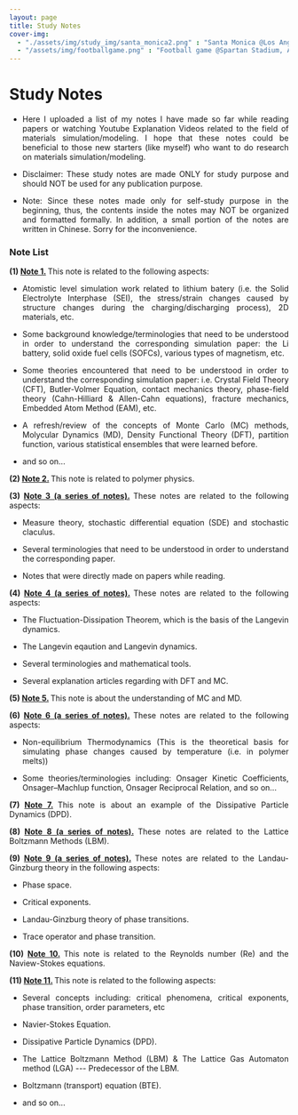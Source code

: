```yaml
---
layout: page
title: Study Notes
cover-img: 
  - "./assets/img/study_img/santa_monica2.png" : "Santa Monica @Los Angeles, Nov 2015"
  - "/assets/img/footballgame.png" : "Football game @Spartan Stadium, Aug 2019"
---
```


# Study Notes
* <p style="text-align: justify"> Here I uploaded a list of my notes I have made so far while reading papers or watching Youtube Explanation Videos related to the field of materials simulation/modeling. I hope that these notes could be beneficial to those new starters (like myself) who want to do research on materials simulation/modeling. </p>

* <p style="text-align: justify"> Disclaimer: These study notes are made ONLY for study purpose and should NOT be used for any publication purpose.</p>

* <p style="text-align: justify"> Note: Since these notes made only for self-study purpose in the beginning, thus, the contents inside the notes may NOT be organized and formatted formally. In addition, a small portion of the notes are written in Chinese. Sorry for the inconvenience. </p>

### Note List

<p style="text-align: justify"> <b> (1) <a href="https://drive.google.com/file/d/17VUj4x5F_xWbiXH6Oa8aY5jmYBa_DSl7/view?usp=sharing">Note 1.</a> </b> This note is related to the following aspects: </p>

- <p style="text-align: justify">  Atomistic level simulation work related to lithium batery (i.e. the Solid Electrolyte Interphase (SEI), the stress/strain changes caused by structure changes during the charging/discharging process), 2D materials, etc. </p>

- <p style="text-align: justify"> Some background knowledge/terminologies that need to be understood in order to understand the corresponding simulation paper: the Li battery, solid oxide fuel cells (SOFCs), various types of magnetism, etc. </p>

- <p style="text-align: justify"> Some theories encountered that need to be understood in order to understand the corresponding simulation paper: i.e. Crystal Field Theory (CFT), Butler-Volmer Equation, contact mechanics theory, phase-field theory (Cahn-Hilliard & Allen-Cahn equations), fracture mechanics, Embedded Atom Method (EAM), etc. </p>
  
- <p style="text-align: justify"> A refresh/review of the concepts of Monte Carlo (MC) methods, Molycular Dynamics (MD), Density Functional Theory (DFT), partition function, various statistical ensembles that were learned before. </p>
  
- <p style="text-align: justify"> and so on... </p>

<p style="text-align: justify"> </p>



<p style="text-align: justify"> <b> (2) <a href="https://drive.google.com/file/d/1W4BBIAQgd0X23NuhGTa0ZcQCDsOOuzkI/view?usp=sharing">Note 2.</a> </b> This note is related to polymer physics. </p>

<p style="text-align: justify"> </p>



<p style="text-align: justify"> <b> (3) <a href="https://drive.google.com/drive/folders/1yjzFr1w7Tml5DMsqAJ6hP2c2s6N4aq0S?usp=sharing">Note 3 (a series of notes).</a> </b> These notes are related to the following aspects: </p>

- <p style="text-align: justify"> Measure theory, stochastic differential equation (SDE) and stochastic claculus. </p>

- <p style="text-align: justify"> Several terminologies that need to be understood in order to understand the corresponding paper. </p>

- <p style="text-align: justify"> Notes that were directly made on papers while reading. </p>

<p style="text-align: justify"> </p>



<p style="text-align: justify"> <b> (4) <a href="https://drive.google.com/drive/folders/198Q3xKglre_yNkWnau_A_4KK9t9ybcp0?usp=sharing">Note 4 (a series of notes).</a> </b> These notes are related to the following aspects: </p>

- <p style="text-align: justify"> The Fluctuation-Dissipation Theorem, which is the basis of the Langevin dynamics. </p>

- <p style="text-align: justify"> The Langevin eqaution and Langevin dynamics. </p>

- <p style="text-align: justify"> Several terminologies and mathematical tools. </p>

- <p style="text-align: justify"> Several explanation articles regarding with DFT and MC. </p>

<p style="text-align: justify"> </p>



<p style="text-align: justify"> <b> (5) <a href="https://drive.google.com/file/d/1Fkz4bwapsaWZNMSFAKXwl7kZSydHpQv5/view?usp=sharing">Note 5.</a> </b> This note is about the understanding of MC and MD. </p>

<p style="text-align: justify"> </p>



<p style="text-align: justify"> <b> (6) <a href="https://drive.google.com/drive/folders/1STlXH31OVrcdqXXXhn1wQw4qt-aEBy0n?usp=sharing">Note 6 (a series of notes).</a> </b> These notes are related to the following aspects: </p>

- <p style="text-align: justify"> Non-equilibrium Thermodynamics (This is the theoretical basis for simulating phase changes caused by temperature (i.e. in polymer melts))</p>

- <p style="text-align: justify"> Some theories/terminologies including: Onsager Kinetic Coefficients, Onsager–Machlup function, Onsager Reciprocal Relation, and so on... </p>

<p style="text-align: justify"> </p>



<p style="text-align: justify"> <b> (7) <a href="https://drive.google.com/file/d/1zHPnoG_ifda7WFq5lECKJAb2ZBPtkNQO/view?usp=sharing">Note 7.</a> </b> This note is about an example of the Dissipative Particle Dynamics (DPD). </p>

<p style="text-align: justify"> </p>



<p style="text-align: justify"> <b> (8) <a href="https://drive.google.com/drive/folders/107L-JYqCPOddcQ3E0qHeuIz5OA7Ayb5L?usp=sharing">Note 8 (a series of notes).</a> </b> These notes are related to the Lattice Boltzmann Methods (LBM). </p>

<p style="text-align: justify"> </p>



<p style="text-align: justify"> <b> (9) <a href="https://drive.google.com/drive/folders/1xk27urM1dFVMYPSYagm1ps2MIpxQBQk5?usp=sharing">Note 9 (a series of notes).</a> </b> These notes are related to the Landau-Ginzburg theory in the following aspects: </p>

- <p style="text-align: justify"> Phase space. </p>

- <p style="text-align: justify"> Critical exponents. </p>

- <p style="text-align: justify"> Landau-Ginzburg theory of phase transitions. </p>

- <p style="text-align: justify"> Trace operator and phase transition. </p>

<p style="text-align: justify"> </p>



<p style="text-align: justify"> <b> (10) <a href="https://drive.google.com/file/d/1gI_B-gzNL3P3xuXzXAO9uvvM9_g0sYMv/view?usp=sharing">Note 10.</a> </b> This note is related to the Reynolds number (Re) and the Naview-Stokes equations. </p>

<p style="text-align: justify"> </p>



<p style="text-align: justify"> <b> (11) <a href="https://drive.google.com/file/d/1mknpAKVLXZ2P007IlklXQD7ccbgKdilX/view?usp=sharing">Note 11.</a> </b> This note is related to the following aspects: </p>

- <p style="text-align: justify"> Several concepts including: critical phenomena, critical exponents, phase transition, order parameters, etc </p>

- <p style="text-align: justify"> Navier-Stokes Equation. </p>

- <p style="text-align: justify"> Dissipative Particle Dynamics (DPD). </p>

- <p style="text-align: justify"> The Lattice Boltzmann Method (LBM) & The Lattice Gas Automaton method (LGA) --- Predecessor of the LBM. </p>

- <p style="text-align: justify"> Boltzmann (transport) equation (BTE). </p>

- <p style="text-align: justify"> and so on... </p>

<p style="text-align: justify"> </p>


